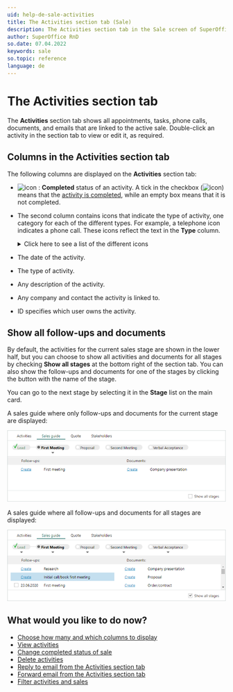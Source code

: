 ```yaml
---
uid: help-de-sale-activities
title: The Activities section tab (Sale)
description: The Activities section tab in the Sale screen of SuperOffice CRM.
author: SuperOffice RnD
so.date: 07.04.2022
keywords: sale
so.topic: reference
language: de
---
```


# The Activities section tab

The **Activities** section tab shows all appointments, tasks, phone calls, documents, and emails that are linked to the active sale. Double-click an activity in the section tab to view or edit it, as required.

## Columns in the Activities section tab

The following columns are displayed on the **Activities** section tab:

* ![icon][img2] : **Completed** status of an activity. A tick in the checkbox (![icon][img1]) means that the [activity is completed][1], while an empty box means that it is not completed.

* The second column contains icons that indicate the type of activity, one category for each of the different types. For example, a telephone icon indicates a phone call. These icons reflect the text in the **Type** column.

    <details><summary>Click here to see a list of the different icons</summary>

    [!include[Table showing icons for activities](../../../learn/includes/table-activity-icons.md)]
    </details>

* The date of the activity.
* The type of activity.
* Any description of the activity.
* Any company and contact the activity is linked to.
* ID specifies which user owns the activity.

## Show all follow-ups and documents

By default, the activities for the current sales stage are shown in the lower half, but you can choose to show all activities and documents for all stages by checking **Show all stages** at the bottom right of the section tab. You can also show the follow-ups and documents for one of the stages by clicking the button with the name of the stage.

You can go to the next stage by selecting it in the **Stage** list on the main card.

A sales guide where only follow-ups and documents for the current stage are displayed:

![Sales guide with follow-ups and documents only for the current stage -screenshot][img3]

A sales guide where all follow-ups and documents for all stages are displayed:

![Sales guide with all follow-ups and documents for all stages -screenshot][img4]

## What would you like to do now?

* [Choose how many and which columns to display][2]
* [View activities][3]
* [Change completed status of sale][1]
* [Delete activities][4]
* [Reply to email from the Activities section tab][5]
* [Forward email from the Activities section tab][6]
* [Filter activities and sales][7]

<!-- Referenced links -->
[1]: ../../../diary/learn/change-completed-status.md
[2]: ../../../learn/getting-started/changing-column-view.md
[7]: ../../../learn/getting-started/using-filter-function-contact.md
[3]: ../../../learn/activity/view-activities.md
[4]: ../../../learn/activity/delete-activities-contact.md
[5]: ../../../learn/activity/replying-to-email-from-activities-section-tab.md
[6]: ../../../learn/activity/forwarding-email-from-activities-section-tab.md

<!-- Referenced images -->
[img1]: ../../../../media/icons/check.bmp
[img2]: ../../../../media/icons/sale-sold-details.bmp
[img3]: media/activities-current-stage.bmp
[img4]: media/activities-all-stages.bmp

